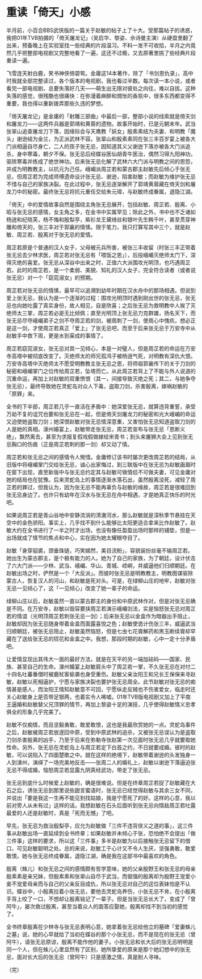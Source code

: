 # 重读「倚天」小感

半月前，小百合BBS武侠版的一篇关于赵敏的帖子上了十大。受那篇帖子的诱惑，我把01年TVB拍摄的「倚天屠龙记」（吴启华、黎姿、佘诗曼主演）从硬盘里翻了出来，预备晚上在实验室找一些经典的片段温习。不料一发不可收拾，半月之内竟然几乎把整部电视剧又完整地看了一遍，这还不过瘾，又去原著里挑了些经典片段重读一遍。

飞雪连天射白鹿，笑书神侠倚碧鸳。金庸这14本著作，除了「书剑恩仇录」，高中时我就全部完整读过，各个版本的电视剧，我也看过半数。每次读一本小说，或者看完一部电视剧，总要失落好几天——萌生出无限对彼处之向往，难以自拔。这种失落的感觉，很残酷也很痛快：在弥漫着麻醉和惆怅的香氛中，很多东西都变得不重要，我也得以重新拨弄那些久违的梦想。

「倚天屠龙记」是金庸的「射雕三部曲」中最后一部，整部小说的线索就是倚天剑和屠龙刀——这两件兵器是郭靖和黄蓉的遗物。故事开始时，已是元朝末年。武当张翠山追查屠龙刀下落，因缘际会与天鹰教「妖女」殷素素结为夫妻、和明教「魔头」谢逊结为金兰，为正派武林不容。张翠山和殷素素同在张三丰百岁宴上被各大门派相逼自尽身亡，二人的孩子张无忌，因知道其义父谢逊下落亦被各大门派追杀，身中寒毒，朝夕不保。张无忌后经蝶谷医仙胡青牛医治，偶然习得九阳神功，驱除寒毒并练成了绝世神功。后来张无忌化解了武林六大门派与明教之间的恩怨，并成为明教教主，以抗元为己任。峨嵋派周芷若和蒙古郡主赵敏先后倾心于张无忌，但周芷若为完成师傅遗命设计张无忌、谢逊，陷害赵敏；而赵敏为维护张无忌不惜与自己的家族决裂。在此过程中，张无忌逐渐解开了郭靖黄蓉藏在倚天剑和屠龙刀中的秘密。最终张无忌将抗元重任交给朱元璋，与赵敏终成眷属，退隐江湖。

「倚天」中的爱情故事自然是围绕主角张无忌展开，包括赵敏、周芷若、殷离、小昭与张无忌的感情，女主角之多，在金书中实属罕见；除此之外，书中也不乏诸如杨逍和纪晓芙，杨不悔和殷梨亭，紫衫龙王黛绮丝和银叶先生韩千叶，甚至贯穿神雕和倚天的，张三丰对于郭襄的情愫。限于笔力，我只打算写其中三个，就是赵敏、周芷若、殷离对于张无忌的爱情。

周芷若原是个普通的汉人女子，父母被元兵所害，被张三丰收留（时张三丰正带着张无忌去少林求医，周芷若对张无忌有「喂饭之恩」），后投峨嵋灭绝师太门下，深得灭绝的喜爱。张无忌从深谷中出来之时，正值六大派围攻光明顶，也巧遇周芷若。此时的周芷若，是一个柔弱、美貌、知礼的汉人女子，完全符合读者（或者说张无忌）对一个「窈窕淑女」的预期。

周芷若对张无忌的情愫，最早可以追溯到幼年时期在汉水舟中的那场相遇。但说到爱上张无忌，我认为是一个逐渐的过程：围攻光明顶时遇到刚出世的张无忌，张无忌也向她吐露了真实身份，故人相见，自是欣喜；之后张无忌为救明教中人挨了灭绝师太三掌，周芷若必是无比倾佩；直至光明顶上张无忌力克群雄，扬名天下，而张无忌尽夺峨嵋弟子之剑不夺周芷若的剑，被周刺了一剑，使周心中愧疚。想必正是这一剑，才使周芷若真正「爱上」了张无忌吧，而至于后来张无忌于万安寺中从赵敏手中救下周，更是水到渠成的事情了。

周芷若窈窕淑女，张无忌对其一见倾心，本是一对璧人，但是周芷若的命运在万安寺高塔中被彻底改变了。灭绝师太的师兄孤鸿子被杨逍气死，对明教有深仇大恨。万安寺高塔中灭绝师太不愿受明教教主张无忌之恩，将师祖郭襄传下的关于刀剑的秘密和峨嵋掌门之位传给周芷若，坠塔而亡。从此周芷若背上了不能与外人说道的沉重命运，再加上对赵敏的双重愤恨（其一，间接导致灭绝之死；其二，与她争夺张无忌），最终导致她在灵蛇岛对众人下毒，盗取刀剑，杀害殷离，嫁祸赵敏的「原罪」来。

全书的下半部，周芷若几乎一直活在矛盾中：她深爱张无忌，就算违背重誓，承受万劫不复的诅咒也要和张无忌在一起，但是倚天剑屠龙刀的秘密和光大峨嵋的命运又迫使她盗取刀剑；她深恨赵敏对张无忌情深意重，又害怕张无忌知道盗取刀剑的人是她的真相。濠州婚宴上，赵敏带走张无忌，周芷若宣布与张无忌「恩断义绝」，飘然离去，甚至为求报复假戏假做嫁给宋青书；到头来屠狮大会上见到张无忌胸口的伤痕（正是周芷若刺的那一剑）却又动了情。

周芷若和张无忌之间的感情令人惋惜。金庸修订该书时屡次更改周芷若的结局，从旧版中将峨嵋掌门交给张无忌，诚心出家悔过，到三联版中在张无忌为赵敏画眉时在窗下出现，直至新版中与张无忌约定其与赵敏可做情侣不可做夫妻，可见金庸对她的结局也在犹豫。后来灵蛇岛上的事情逐渐水落石出，虽然殷离没死，减轻了周芷若的罪过，但我认为，因为张无忌不能再辜负与赵敏的缘故，周芷若是很难回到张无忌身边了。也许只有幼年在汉水与张无忌在舟中相遇，才是她真正快乐的时光吧。

如果说周芷若是青山谷地中安静流淌的清澈河水，那么赵敏就是深秋季节悬挂在天空中的金色骄阳。事实上，几乎找不到什么能够比太阳更适合拿来比作赵敏了。赵敏大约在全书进行了一半之时才出场，也没有像任盈盈出场时那样的铺垫，但是一出场就成了情节的焦点和中心，实在因为她太耀眼夺目了。

赵敏「身穿貂裘，颈垂珠链，巧笑嫣然，美目流盼」，容貌装扮丝毫不输周芷若。她出生为蒙古郡主，是个极有能力的人。她为了自己的家族，为了朝廷，设计伏击了六大门派——少林、武当、峨嵋、华山、青城、崆峒，并威逼他们归顺朝廷。在赵敏出场之时，俨然是一个「大反派」。而彼时张无忌是明教教主，明教图谋驱除蒙古人，恢复汉人的河山，和赵敏是死对头。可是，在绿柳山庄的地牢，赵敏对张无忌一见倾心了，这「一见倾心」改变了她一辈子的命运。

绿柳山庄以后，赵敏虽然一直以蒙古郡主的身份和中原武林作对，但是对张无忌确是不同。在万安寺，赵敏以毁容要挟周芷若演示峨嵋剑法，实是恼怒张无忌对周芷若的情谊（光明顶周芷若刺张无忌一剑）；后来张无忌以金盒作为暗器出手阻止，赵敏却因为张无忌随身带着金盒而面露喜悦之色；赵敏使诡计伤张三丰，威逼武当归顺朝廷，被张无忌阻止，赵敏虽然恼怒，但是七虫七花膏解药和黑玉断续膏却早藏在了送给张无忌的钗花和金盒之中。我想，那段时期的赵敏，心中一定十分矛盾吧。

让爱情显现出其伟大一面的最好方法，就是在天平的另一端加砝码——国家、民族、甚至自己的生命。濠州婚宴上赵敏肩头中了周芷若一掌，不久张无忌在对付二十四名吐蕃番僧时被鹿杖客偷袭也身受重伤。赵敏父亲汝阳王和兄长王保保来寻赵敏，赵敏以死相逼护，宁愿与家族决裂也要护张无忌周全。此节赵敏对张无忌的痴情甚是感人，而汝阳王情知赵敏意不可回，宁愿纵走反贼也不伤害爱女，临走时还关心赵敏身上是否带足银两，也着实令人唏嘘。01年TVB版电视剧又加上了平南王逼婚和赵敏替父兄顶罪的情节，再加上黎姿十足的演技，几乎使得赵敏情义忠孝俱全的形象几乎完美了。

赵敏不仅痴情，而且坚毅勇敢，敢爱敢恨，这也是我最欣赏她的一点。灵蛇岛事件之后，赵敏被周芷若放逐回中原，受到中原武林的追杀，又被张无忌误认为是盗取刀剑杀害殷离的凶手，乃至于后来在弥勒寺张赵第一次见面时张无忌几乎就要取她性命。另外，张无忌在灵蛇岛上与周芷若定下白首之约，不日就要成婚。彼时的赵敏，可以说陷入了四面楚歌之中。就在这样的绝境下，赵敏带着谢逊的头发独身一人到濠州，演绎了一场完美地反击——张周二人的婚礼上，赵敏以谢逊下落逼迫张无忌不得成婚，恼怒周芷若显露九阴真经武功，带走了张无忌。

张无忌到底什么时候爱上赵敏的，确是很难说。但是在终章周芷若捉了赵敏藏在大石之后，诱张无忌到那里说些甜言蜜语时，张无忌已经觉得赵敏与其余三女不同，并说出「要是我这一生再不能见到找姑娘，我是宁愿死了的好。这样的心意，我以前对旁人从未有过」这样的话。我想赵敏在石头后面听到张无忌向情敌周芷若吐露最爱的人还是赵敏时，真是「死而无憾」了吧。

早先，张无忌为救治殷梨亭，应允为赵敏做「三件不违背侠义之道的事」，这三件事从赵敏出场一直延续到全书终章；如果赵敏并未倾心于张，恐怕绝不会提出「做三件事」这样的要求，所以这「三件事」多半是赵敏为以后接触张无忌留下的借口，可见赵敏聪明之处。总的来说，赵敏工于心计又不令人生厌，坚强勇敢，敢爱敢恨。她与张无忌终成眷属，退隐江湖，确是我在这部书中最喜欢的角色。

殷离（蛛儿）和张无忌之间的感情颇有哲学意味，她的父亲殷野王和张无忌的母亲殷素素是亲兄妹，但殷素素和张翠山自尽于武当，而倔强的殷离却为殷野王宠爱小妾不宠爱母亲而与自己的父亲反目成仇，所以张无忌对自己的这位表妹怕是不认识。蝶谷中，小殷离拉着小张无忌，要他去灵蛇岛养伤，小张无忌不肯，在小殷离手背上咬了一口，不想却让殷离铭记了一辈子。但是当张无忌长大了，变成了「曾阿牛」，屡次救过殷离，甚至当着众人的面答应娶她，殷离却找不到当初的感觉了。

全书终章殷离在少林寺与张无忌表明心意，她拿着张无忌给他立的墓碑「爱妻蛛儿之墓」说，她的心早就给了当初在蝶谷的那个小张无忌，而不是现在的张无忌（曾阿牛），请张无忌原谅，殷离不能作他的妻子。小张无忌和长大后的张无忌明明是同一个人，但在蛛儿心里显然有了区别，她所挚爱的原来是那个她幻想中的张无忌，面对长大后的张无忌（曾阿牛）只是感激之情，真是耐人寻味。

（完）